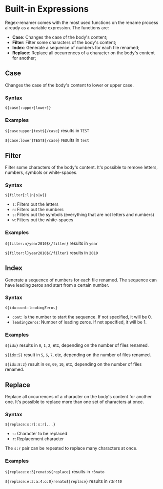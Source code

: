 # Built-in Expressions #

Regex-renamer comes with the most used functions on the rename process already as a variable expression. The functions are:

  * **Case**: Changes the case of the body's content;
  * **Filter**: Filter some characters of the body's content;
  * **Index**: Generate a sequence of numbers for each file renamed;
  * **Replace**: Replace all occurrences of a character on the body's content for another;

## Case ##

Changes the case of the body's content to lower or upper case.

### Syntax ###

`${case[:upper|lower]}`

### Examples ###

`${case:upper}test${/case}` results in `TEST`

`${case:lower}TEST${/case}` results in `test`

## Filter ##

Filter some characters of the body's content. It's possible to remove letters, numbers, symbols or white-spaces.

### Syntax ###

`${filter[:l|n|s|w]}`

  * `l`: Filters out the letters
  * `n`: Filters out the numbers
  * `s`: Filters out the symbols (everything that are not letters and numbers)
  * `w`: Filters out the white-spaces

### Examples ###

`${filter:n}year2010${/filter}` results in `year`

`${filter:l}year2010${/filter}` results in `2010`

## Index ##

Generate a sequence of numbers for each file renamed. The sequence can have leading zeros and start from a certain number.

### Syntax ###

`${idx:cont:leadingZeros}`

  * `cont`: Is the number to start the sequence. If not specified, it will be 0.
  * `leadingZeros`: Number of leading zeros. If not specified, it will be 1.

### Examples ###

`${idx}` results in `0`, `1`, `2`, etc, depending on the number of files renamed.

`${idx:5}` result in `5`, `6`, `7`, etc, depending on the number of files renamed.

`${idx:8:2}` result in `08`, `09`, `10`, etc, depending on the number of files renamed.

## Replace ##

Replace all occurrences of a character on the body's content for another one. It's possible to replace more than one set of characters at once.

### Syntax ###

`${replace:s:r[:s:r]...}`

  * `s`: Character to be replaced
  * `r`: Replacement character

The `s:r` pair can be repeated to replace many characters at once.

### Examples ###

`${replace:e:3}renato${replace}` results in `r3nato`

`${replace:e:3:a:4:o:0}renato${replace}` results in `r3n4t0`